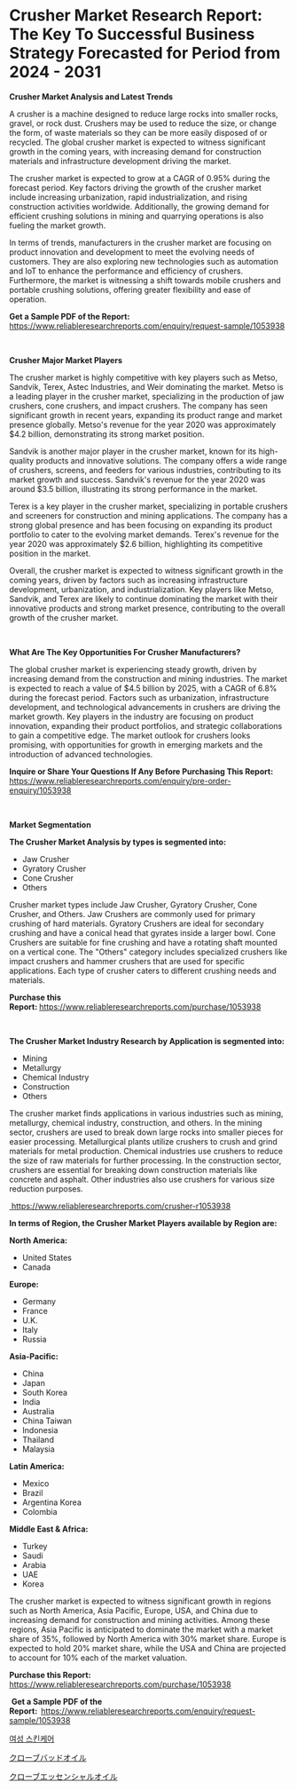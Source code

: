 <p><h1>Crusher Market Research Report: The Key To Successful Business Strategy Forecasted for Period from 2024 - 2031</h1></p><p><strong>Crusher Market Analysis and Latest Trends</strong></p>
<p><p>A crusher is a machine designed to reduce large rocks into smaller rocks, gravel, or rock dust. Crushers may be used to reduce the size, or change the form, of waste materials so they can be more easily disposed of or recycled. The global crusher market is expected to witness significant growth in the coming years, with increasing demand for construction materials and infrastructure development driving the market.</p><p>The crusher market is expected to grow at a CAGR of 0.95% during the forecast period. Key factors driving the growth of the crusher market include increasing urbanization, rapid industrialization, and rising construction activities worldwide. Additionally, the growing demand for efficient crushing solutions in mining and quarrying operations is also fueling the market growth.</p><p>In terms of trends, manufacturers in the crusher market are focusing on product innovation and development to meet the evolving needs of customers. They are also exploring new technologies such as automation and IoT to enhance the performance and efficiency of crushers. Furthermore, the market is witnessing a shift towards mobile crushers and portable crushing solutions, offering greater flexibility and ease of operation.</p></p>
<p><strong>Get a Sample PDF of the Report:&nbsp;</strong> <a href="https://www.reliableresearchreports.com/enquiry/request-sample/1053938">https://www.reliableresearchreports.com/enquiry/request-sample/1053938</a></p>
<p>&nbsp;</p>
<p><strong>Crusher Major Market Players</strong></p>
<p><p>The crusher market is highly competitive with key players such as Metso, Sandvik, Terex, Astec Industries, and Weir dominating the market. Metso is a leading player in the crusher market, specializing in the production of jaw crushers, cone crushers, and impact crushers. The company has seen significant growth in recent years, expanding its product range and market presence globally. Metso's revenue for the year 2020 was approximately $4.2 billion, demonstrating its strong market position.</p><p>Sandvik is another major player in the crusher market, known for its high-quality products and innovative solutions. The company offers a wide range of crushers, screens, and feeders for various industries, contributing to its market growth and success. Sandvik's revenue for the year 2020 was around $3.5 billion, illustrating its strong performance in the market.</p><p>Terex is a key player in the crusher market, specializing in portable crushers and screeners for construction and mining applications. The company has a strong global presence and has been focusing on expanding its product portfolio to cater to the evolving market demands. Terex's revenue for the year 2020 was approximately $2.6 billion, highlighting its competitive position in the market.</p><p>Overall, the crusher market is expected to witness significant growth in the coming years, driven by factors such as increasing infrastructure development, urbanization, and industrialization. Key players like Metso, Sandvik, and Terex are likely to continue dominating the market with their innovative products and strong market presence, contributing to the overall growth of the crusher market.</p></p>
<p>&nbsp;</p>
<p><strong>What Are The Key Opportunities For Crusher Manufacturers?</strong></p>
<p><p>The global crusher market is experiencing steady growth, driven by increasing demand from the construction and mining industries. The market is expected to reach a value of $4.5 billion by 2025, with a CAGR of 6.8% during the forecast period. Factors such as urbanization, infrastructure development, and technological advancements in crushers are driving the market growth. Key players in the industry are focusing on product innovation, expanding their product portfolios, and strategic collaborations to gain a competitive edge. The market outlook for crushers looks promising, with opportunities for growth in emerging markets and the introduction of advanced technologies.</p></p>
<p><strong>Inquire or Share Your Questions If Any Before Purchasing This Report:</strong> <a href="https://www.reliableresearchreports.com/enquiry/pre-order-enquiry/1053938">https://www.reliableresearchreports.com/enquiry/pre-order-enquiry/1053938</a></p>
<p>&nbsp;</p>
<p><strong>Market Segmentation</strong></p>
<p><strong>The Crusher Market Analysis by types is segmented into:</strong></p>
<p><ul><li>Jaw Crusher</li><li>Gyratory Crusher</li><li>Cone Crusher</li><li>Others</li></ul></p>
<p><p>Crusher market types include Jaw Crusher, Gyratory Crusher, Cone Crusher, and Others. Jaw Crushers are commonly used for primary crushing of hard materials. Gyratory Crushers are ideal for secondary crushing and have a conical head that gyrates inside a larger bowl. Cone Crushers are suitable for fine crushing and have a rotating shaft mounted on a vertical cone. The "Others" category includes specialized crushers like impact crushers and hammer crushers that are used for specific applications. Each type of crusher caters to different crushing needs and materials.</p></p>
<p><strong>Purchase this Report:&nbsp;</strong><a href="https://www.reliableresearchreports.com/purchase/1053938">https://www.reliableresearchreports.com/purchase/1053938</a></p>
<p>&nbsp;</p>
<p><strong>The Crusher Market Industry Research by Application is segmented into:</strong></p>
<p><ul><li>Mining</li><li>Metallurgy</li><li>Chemical Industry</li><li>Construction</li><li>Others</li></ul></p>
<p><p>The crusher market finds applications in various industries such as mining, metallurgy, chemical industry, construction, and others. In the mining sector, crushers are used to break down large rocks into smaller pieces for easier processing. Metallurgical plants utilize crushers to crush and grind materials for metal production. Chemical industries use crushers to reduce the size of raw materials for further processing. In the construction sector, crushers are essential for breaking down construction materials like concrete and asphalt. Other industries also use crushers for various size reduction purposes.</p></p>
<p><a href="https://www.reliableresearchreports.com/crusher-r1053938">&nbsp;https://www.reliableresearchreports.com/crusher-r1053938</a></p>
<p><strong>In terms of Region, the Crusher Market Players available by Region are:</strong></p>
<p>
    <p> <strong> North America: </strong>
        <ul>
            <li>United States</li>
            <li>Canada</li>
        </ul>
        </p> 
    <p> <strong> Europe: </strong>
        <ul>
            <li>Germany</li>
            <li>France</li>
            <li>U.K.</li>
            <li>Italy</li>
            <li>Russia</li>
        </ul>
        </p> 
    <p> <strong> Asia-Pacific: </strong>
        <ul>
            <li>China</li>
            <li>Japan</li>
            <li>South Korea</li>
            <li>India</li>
            <li>Australia</li>
            <li>China Taiwan</li>
            <li>Indonesia</li>
            <li>Thailand</li>
            <li>Malaysia</li>
        </ul>
        </p> 
    <p> <strong> Latin America: </strong>
        <ul>
            <li>Mexico</li>
            <li>Brazil</li>
            <li>Argentina Korea</li>
            <li>Colombia</li>
        </ul>
        </p> 
    <p> <strong> Middle East & Africa: </strong>
        <ul>
            <li>Turkey</li>
            <li>Saudi</li>
            <li>Arabia</li>
            <li>UAE</li>
            <li>Korea</li>
        </ul>
    </p>
    </p>
<p><p>The crusher market is expected to witness significant growth in regions such as North America, Asia Pacific, Europe, USA, and China due to increasing demand for construction and mining activities. Among these regions, Asia Pacific is anticipated to dominate the market with a market share of 35%, followed by North America with 30% market share. Europe is expected to hold 20% market share, while the USA and China are projected to account for 10% each of the market valuation.</p></p>
<p><strong>Purchase this Report: </strong><a href="https://www.reliableresearchreports.com/purchase/1053938">https://www.reliableresearchreports.com/purchase/1053938</a></p>
<p>&nbsp;<strong>Get a Sample PDF of the Report:&nbsp;&nbsp;</strong><a href="https://www.reliableresearchreports.com/enquiry/request-sample/1053938">https://www.reliableresearchreports.com/enquiry/request-sample/1053938</a></p>
<p><strong></strong></p>
<p><p><a href="https://github.com/RichardLueilwitz787/Market-Research-Report-List-1/blob/main/602255219752.md">여성 스킨케어</a></p><p><a href="https://github.com/JacksonWiza1924/Market-Research-Report-List-1/blob/main/498235421205.md">クローブバッドオイル</a></p><p><a href="https://github.com/Calvi3ynJerde867/Market-Research-Report-List-1/blob/main/527523221204.md">クローブエッセンシャルオイル</a></p></p>